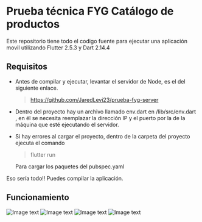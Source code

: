 # Prueba técnica FYG Catálogo de productos

Este repositorio tiene todo el codigo fuente para ejecutar una aplicación movil utilizando Flutter 2.5.3 y Dart 2.14.4

## Requisitos

- Antes de compilar y ejecutar, levantar el servidor de Node, es el del siguiente enlace.
    > https://github.com/JaredLevi23/prueba-fyg-server

- Dentro del proyecto hay un archivo llamado env.dart en /lib/src/env.dart , en él se necesita reemplazar la dirección IP y el puerto por la de la máquina que esté ejecutando el servidor.

- Si hay errores al cargar el proyecto, dentro de la carpeta del proyecto ejecuta el comando
    > flutter run

    Para cargar los paquetes del pubspec.yaml

Eso sería todo!! Puedes compilar la aplicación.

## Funcionamiento
![Image text](https://github.com/JaredLevi23/prueba-fyg-flutter-catalogo/blob/main/assets/Sc0.jpeg)
![Image text](https://github.com/JaredLevi23/prueba-fyg-flutter-catalogo/blob/main/assets/Sc1.jpeg)
![Image text](https://github.com/JaredLevi23/prueba-fyg-flutter-catalogo/blob/main/assets/Sc2.jpeg)
![Image text](https://github.com/JaredLevi23/prueba-fyg-flutter-catalogo/blob/main/assets/Sc3.jpeg)



